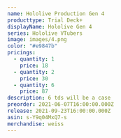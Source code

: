 ```yaml
---
name: Hololive Production Gen 4
producttype: Trial Deck+
displayName: Hololive Gen 4
series: Hololive VTubers
image: images/4.png
color: "#e9847b"
pricings:
  - quantity: 1
    price: 18
  - quantity: 2
    price: 30
  - quantity: 6
    price: 87
description: 6 tds will be a case
preorder: 2021-06-07T16:00:00.000Z
release: 2021-09-23T16:00:00.000Z
asin: s-Y9q04MxQ7-s
merchandise: weiss
---
```

